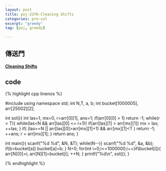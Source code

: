 ```yaml
---
layout: post
title: poj-2376-Cleaning Shifts
categories: pro-sol
excerpt: "greedy"
tag: [poj, greedy]

---
```


## 傳送門

#### [Cleaning Shifts](http://poj.org/problem?id=2376)

## code

{% highlight cpp linenos %}

#include <cstdio>
using namespace std;
int N,T, a, b;
int bucket[1000005], arr[25002][2];

int sol(){
  int las=1, mx=0, r=arr[0][1], ans=1;
  if(arr[0][0] > 1)
    return -1;
  while(r < T){
    while(las<N && arr[las][0] <= r+1){
      if(arr[las][1] > arr[mx][1])
        mx = las;
      ++las;
    }
    if( (las==N || arr[las][0]>arr[mx][1]+1) && arr[mx][1]<T )
      return -1;
    ++ans;
    r = arr[mx][1];
  }
  return ans;
}

int main(){
  scanf("%d %d", &N, &T);
  while(N--){
    scanf("%d %d", &a, &b);
    if(b>bucket[a]) bucket[a]=b;
  }
  N=0;
  for(int i=0;i<=1000000;i++)if(bucket[i]){
    arr[N][0]=i;
    arr[N][1]=bucket[i];
    ++N;
  }
  printf("%d\n", sol());
}


{% endhighlight %}
